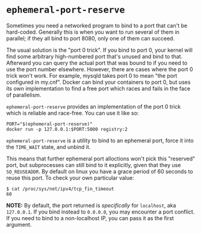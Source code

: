 # `ephemeral-port-reserve`
Sometimes you need a networked program to bind to a port that can't be hard-coded.
Generally this is when you want to run several of them in parallel; if they all
bind to port 8080, only one of them can succeed.

The usual solution is the "port 0 trick". If you bind to port 0, your kernel will
find some arbitrary high-numbered port that's unused and bind to that. Afterward
you can query the actual port that was bound to if you need to use the port number
elsewhere. However, there are cases where the port 0 trick won't work. For example,
mysqld takes port 0 to mean "the port configured in my.cnf". Docker can bind your
containers to port 0, but uses its own implementation to find a free port which
races and fails in the face of parallelism.

`ephemeral-port-reserve` provides an implementation of the port 0 trick which
is reliable and race-free. You can use it like so:

```!bash
PORT="$(ephemeral-port-reserve)"
docker run -p 127.0.0.1:$PORT:5000 registry:2
```


`ephemeral-port-reserve` is a utility to bind to an ephemeral port, force it into
the `TIME_WAIT` state, and unbind it.

This means that further ephemeral port alloctions won't pick this "reserved" port,
but subprocesses can still bind to it explicitly, given that they use `SO_REUSEADDR`.
By default on linux you have a grace period of 60 seconds to reuse this port.
To check your own particular value:

```!bash
$ cat /proc/sys/net/ipv4/tcp_fin_timeout
60
```

**NOTE:** By default, the port returned is *specifically* for `localhost`, aka `127.0.0.1`.
If you bind instead to `0.0.0.0`, you may encounter a port conflict. If you need to
bind to a non-localhost IP, you can pass it as the first argument.
